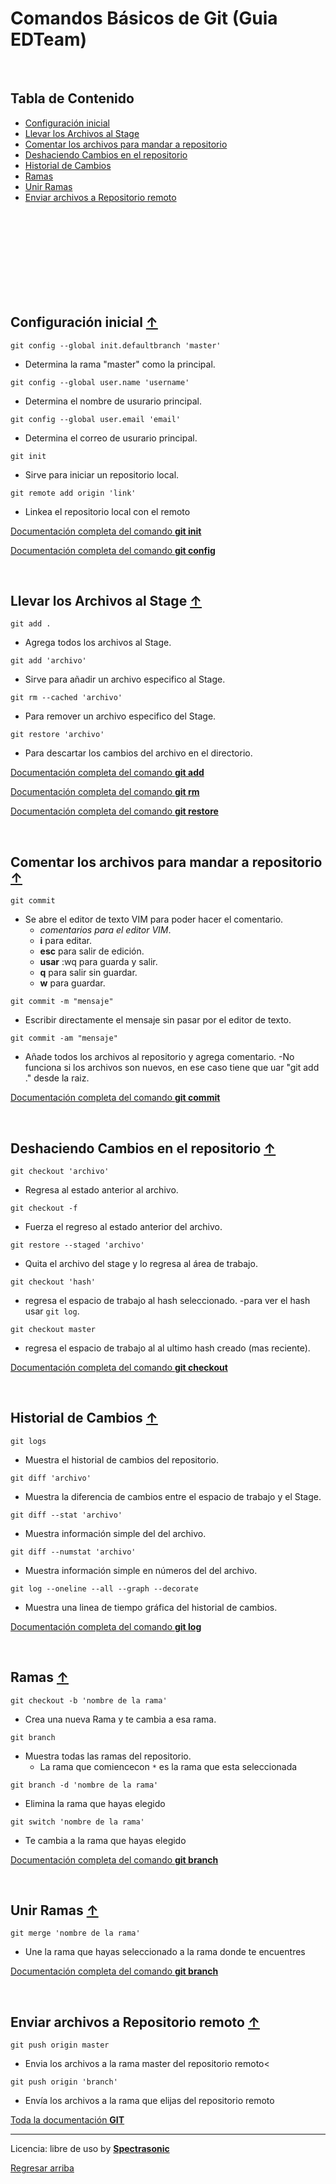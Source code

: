 # Comandos Básicos de Git (Guia EDTeam) <a id="up"/>

<br>


## Tabla de Contenido

- <a href="#1">Configuración inicial</a>
- <a href="#2">Llevar los Archivos al Stage</a>
- <a href="#3">Comentar los archivos para mandar a repositorio</a>
- <a href="#4">Deshaciendo Cambios en el repositorio</a>
- <a href="#5">Historial de Cambios</a>
- <a href="#6">Ramas</a>
- <a href="#7">Unir Ramas</a>
- <a href="#8">Enviar archivos a Repositorio remoto</a>



<br>
<br>
<br>
<br>
<br>
<br>
<br>

<br>

## Configuración inicial <a id="1"/> <a href="#up">↑</a>


`git config --global init.defaultbranch 'master'`
- Determina la rama "master" como la principal.

`git config --global user.name 'username'`
- Determina el nombre de usurario principal.

`git config --global user.email 'email'`
- Determina el correo de usurario principal.

`git init`
- Sirve para iniciar un repositorio local.

`git remote add origin 'link'`
- Linkea el repositorio local con el remoto

[Documentación completa del comando **git init**](https://git-scm.com/docs/git-init)

[Documentación completa del comando **git config**](https://git-scm.com/docs/git-config)

<br>

## Llevar los Archivos al Stage <a id="2"/> <a href="#up">↑</a>


`git add .`
- Agrega todos los archivos al Stage.

`git add 'archivo'`
- Sirve para añadir un archivo especifico al Stage.

`git rm --cached 'archivo'`
- Para remover un archivo especifico del Stage.

`git restore 'archivo'`
- Para descartar los cambios del archivo en el directorio.

[Documentación completa del comando **git add**](https://git-scm.com/docs/git-add)

[Documentación completa del comando **git rm**](https://git-scm.com/docs/git-rm)

[Documentación completa del comando **git restore**](https://git-scm.com/docs/git-restore)

<br>

## Comentar los archivos para mandar a repositorio <a id="3"/> <a href="#up">↑</a>

`git commit`
- Se abre el editor de texto VIM para poder hacer el comentario.
	- *comentarios para el editor VIM*.
	- **i** para editar.
	- **esc** para salir de edición.
	- **usar** :wq para guarda y salir.
	- **q** para salir sin guardar.
	- **w** para guardar.

`git commit -m "mensaje"`
- Escribir directamente el mensaje sin pasar por el editor de texto.

`git commit -am "mensaje"`
- Añade todos los archivos al repositorio y agrega comentario.
	-No funciona si los archivos son nuevos, en ese caso tiene que uar "git add ." desde la raiz.

[Documentación completa del comando **git commit**](https://git-scm.com/docs/git-commit)

<br>

## Deshaciendo Cambios en el repositorio <a id="4"/> <a href="#up">↑</a>


`git checkout 'archivo'`
- Regresa al estado anterior al archivo.

`git checkout -f`
- Fuerza el regreso al estado anterior del archivo.

`git restore --staged 'archivo'`
- Quita el archivo del stage y lo regresa al área de trabajo.

`git checkout 'hash'`
- regresa el espacio de trabajo al hash seleccionado.
	-para ver el hash usar `git log`.

`git checkout master`
- regresa el espacio de trabajo al al ultimo hash creado (mas reciente).


[Documentación completa del comando **git checkout**](https://git-scm.com/docs/git-checkout)

<br>

## Historial de Cambios <a id="5"/> <a href="#up">↑</a>

`git logs`
- Muestra el historial de cambios del repositorio.

`git diff 'archivo'`
- Muestra la diferencia de cambios entre el espacio de trabajo y el Stage.

`git diff --stat 'archivo'`
- Muestra información simple del del archivo.

`git diff --numstat 'archivo'`
- Muestra información simple en números del del archivo.

`git log --oneline --all --graph --decorate`
- Muestra una linea de tiempo gráfica del historial de cambios.



[Documentación completa del comando **git log**](https://git-scm.com/docs/git-log)

<br>

## Ramas <a id="6"/> <a href="#up">↑</a>

`git checkout -b 'nombre de la rama'`
- Crea una nueva Rama y te cambia a esa rama.

`git branch`
- Muestra todas las ramas del repositorio.
	- La rama que comiencecon `*` es la rama que esta seleccionada

`git branch -d 'nombre de la rama'`
- Elimina la rama que hayas elegido

`git switch 'nombre de la rama'`
- Te cambia a la rama que hayas elegido

[Documentación completa del comando **git branch**](https://git-scm.com/docs/git-branch)

<br>


## Unir Ramas <a id="7"/> <a href="#up">↑</a>

`git merge 'nombre de la rama'`
- Une la rama que hayas seleccionado a la rama donde te encuentres


[Documentación completa del comando **git branch**](https://git-scm.com/docs/git-merge)


<br>

## Enviar archivos a Repositorio remoto <a id="8"/> <a href="#up">↑</a>


`git push origin master`
- Envia los archivos a la rama master del repositorio remoto<

`git push origin 'branch'`
- Envía los archivos a la rama que elijas del repositorio remoto


[Toda la documentación **GIT**](https://git-scm.com/docs)


---
Licencia: libre de uso by [**Spectrasonic**](https://twitter.com/spectrasonic117) 

<bt>
	
<a href="#up">Regresar arriba</a>
